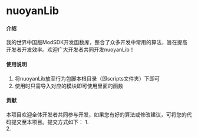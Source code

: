 # nuoyanLib

#### 介绍
我的世界中国版ModSDK开发函数库，整合了众多开发中常用的算法，旨在提高开发者开发效率。欢迎广大开发者共同开发nuoyanLib！


#### 使用说明

1.  将nuoyanLib放至行为包脚本根目录（即scripts文件夹）下即可
2.  使用时只需导入对应的模块即可使用里面的函数

#### 贡献

本项目欢迎全体开发者共同参与开发，如果您有好的算法或修改建议，可将您的代码提交至本项目。提交方式如下：
1.  
2. 